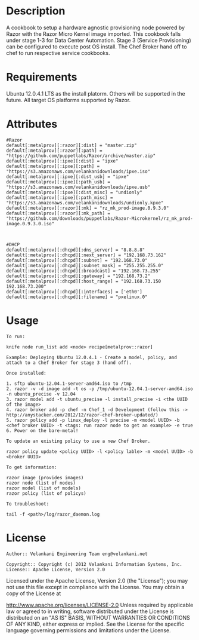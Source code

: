 Description
===========

A cookbook to setup a hardware agnostic provisioning node powered by Razor with the Razor Micro Kernel image imported. 
This cookbook falls under stage 1-3 for Data Center Automation. Stage 3 (Service Provisioning) can be configured to execute
post OS install. The Chef Broker hand off to chef to run respective service cookbooks.


Requirements
============

Ubuntu 12.0.4.1 LTS as the install platorm. Others will be supported in the future. All target OS platforms supported by Razor.

Attributes
==========

	#Razor
	default[:metalprov][:razor][:dist] = "master.zip"
	default[:metalprov][:razor][:path] = "https://github.com/puppetlabs/Razor/archive/master.zip"
	default[:metalprov][:ipxe][:dist] = "ipxe"
	default[:metalprov][:ipxe][:path] = "https://s3.amazonaws.com/velankanidownloads/ipxe.iso"
	default[:metalprov][:ipxe][:dist_usb] = "ipxe"
	default[:metalprov][:ipxe][:path_usb] = "https://s3.amazonaws.com/velankanidownloads/ipxe.usb"
	default[:metalprov][:ipxe][:dist_misc] = "undionly"
	default[:metalprov][:ipxe][:path_misc] = "https://s3.amazonaws.com/velankanidownloads/undionly.kpxe"
	default[:metalprov][:razor][:mk] = "rz_mk_prod-image.0.9.3.0"
	default[:metalprov][:razor][:mk_path] = "https://github.com/downloads/puppetlabs/Razor-Microkernel/rz_mk_prod-image.0.9.3.0.iso"



	#DHCP
	default[:metalprov][:dhcpd][:dns_server] = "8.8.8.8"
	default[:metalprov][:dhcpd][:next_server] = "192.168.73.162"
	default[:metalprov][:dhcpd][:subnet] = "192.168.73.0"
	default[:metalprov][:dhcpd][:subnet_mask] = "255.255.255.0"
	default[:metalprov][:dhcpd][:broadcast] = "192.168.73.255"
	default[:metalprov][:dhcpd][:gateway] = "192.168.73.2"
	default[:metalprov][:dhcpd][:host_range] = "192.168.73.150 192.168.73.200"
	default[:metalprov][:dhcpd][:interfaces] = ['eth0']
	default[:metalprov][:dhcpd][:filename] = "pxelinux.0"

Usage
=====
	To run:

	knife node run_list add <node> recipe[metalprov::razor]

	Example: Deploying Ubuntu 12.0.4.1 - Create a model, policy, and attach to a Chef Broker for stage 3 (hand off).

	Once installed:

	1. sftp ubuntu-12.04.1-server-amd64.iso to /tmp
	2. razor -v -d image add -t os -p /tmp/ubuntu-12.04.1-server-amd64.iso -n ubuntu_precise -v 12.04
	3. razor model add -t ubuntu_precise -l install_precise -i <the UUID of the image>
	4. razor broker add -p chef -n Chef_1 -d Development (follow this -> http://anystacker.com/2012/12/razor-chef-broker-updated/)
	5. razor policy add -p linux_deploy -l precise -m <model UUID> -b <chef broker UUID> -t <tags: run razor node to get an example> -e true
	6. Power on the bare-metal!
	
	To update an existing policy to use a new Chef Broker.

	razor policy update <policy UUID> -l <policy lable> -m <model UUID> -b <broker UUID> 

	To get information:

	razor image (provides images)
	razor node (list of nodes)
	razor model (list of models)
	razor policy (list of policys)

	To troubleshoot:

	tail -f <path>/log/razor_daemon.log


License
========

	Author:: Velankani Engineering Team eng@velankani.net

	Copyright:: Copyright (c) 2012 Velankani Information Systems, Inc.
	License:: Apache License, Version 2.0

Licensed under the Apache License, Version 2.0 (the "License"); you may not use this file except in compliance with the License. You may obtain a copy of the License at

http://www.apache.org/licenses/LICENSE-2.0 Unless required by applicable law or agreed to in writing, software distributed under the License is distributed on an "AS IS" BASIS, WITHOUT WARRANTIES OR CONDITIONS OF ANY KIND, either express or implied. See the License for the specific language governing permissions and limitations under the License.
